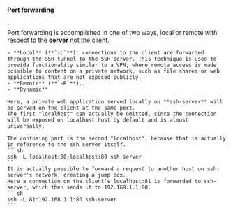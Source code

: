 #### Port forwarding
:   
    Port forwarding is accomplished in one of two ways, local or remote with respect to the **server** not the client.

    - **Local** (**`-L`**): connections to the client are forwarded through the SSH tunnel to the SSH server. This technique is used to provide functionality similar to a VPN, where remote access is made possible to content on a private network, such as file shares or web applications that are not exposed publicly.
    - **Remote** (**`-R`**)...
    - **Dynamic**

    Here, a private web application served locally on **ssh-server** will be served on the client at the same port.
    The first "localhost" can actually be omitted, since the connection will be exposed on localhost host by default and is almost universally.

    The confusing part is the second "localhost", because that is actually in reference to the ssh server itself.
    ```sh
    ssh -L localhost:80:localhost:80 ssh-server
    ```
    It is actually possible to forward a request to another host on ssh-server's network, creating a jump box.
    Here a connection on the client's localhost:81 is forwarded to ssh-server, which then sends it to 192.168.1.1:80.
    ```sh
    ssh -L 81:192.168.1.1:80 ssh-server
    ```

